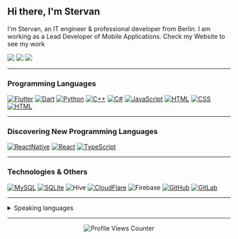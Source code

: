 ##  Hi there, I'm Stervan
I'm Stervan, an IT engineer & professional developer from Berlin. I am working as a Lead Developer of Mobile Applications. Check my Website to see my work


[![](https://img.shields.io/badge/website-000000?style=for-the-badge&logo=About.me&logoColor=white)](https://stervan.de/)
[![](https://img.shields.io/badge/Discord-7289DA?style=for-the-badge&logo=discord&logoColor=white)](https://discordapp.com/users/servann)
[![](https://img.shields.io/static/v1?style=for-the-badge&message=LinkedIn&color=0A66C2&logo=LinkedIn&logoColor=FFFFFF&label=)](https://de.linkedin.com/in/stervan-o-8b2837222?trk=public_profile_browsemap)

<!-- [![](https://img.shields.io/badge/Instagram-E4405F?style=for-the-badge&logo=instagram&logoColor=white)](https://www.instagram.com/stervan/) -->


---

### Programming Languages

[![Flutter](https://img.shields.io/badge/Flutter-02569B?style=for-the-badge&logo=flutter&logoColor=white)]()
[![Dart](https://img.shields.io/badge/Dart-0175C2?style=for-the-badge&logo=dart&logoColor=white)]()
[![Python](https://img.shields.io/badge/Python-3776AB?style=for-the-badge&logo=python&logoColor=white)]()
[![C++](https://img.shields.io/badge/C%2B%2B-00599C?style=for-the-badge&logo=c%2B%2B&logoColor=white)]()
[![C#](https://img.shields.io/badge/C%23-239120?style=for-the-badge&logo=c-sharp&logoColor=white)]()
[![JavaScript](https://img.shields.io/badge/JavaScript-F7DF1E?style=for-the-badge&logo=javascript&logoColor=black)]()
[![HTML](https://img.shields.io/badge/HTML-239120?style=for-the-badge&logo=html5&logoColor=white)]()
[![CSS](https://img.shields.io/badge/CSS-239120?&style=for-the-badge&logo=css3&logoColor=white)]()
[![HTML](https://img.shields.io/badge/HTML-239120?style=for-the-badge&logo=html5&logoColor=white)]()



---
### Discovering New Programming Languages
[![ReactNative](https://img.shields.io/badge/React_Native-20232A?style=for-the-badge&logo=react&logoColor=61DAFB)]()
[![React](https://img.shields.io/badge/React-20232A?style=for-the-badge&logo=react&logoColor=61DAFB)]()
[![TypeScript](https://img.shields.io/badge/TypeScript-007ACC?style=for-the-badge&logo=typescript&logoColor=white)]()


---

### Technologies & Others
[![MySQL](https://img.shields.io/badge/MySQL-00000F?style=for-the-badge&logo=mysql&logoColor=white)]()
[![SQLite](https://img.shields.io/badge/SQLite-07405E?style=for-the-badge&logo=sqlite&logoColor=white)]()
![Hive](https://img.shields.io/static/v1?style=for-the-badge&message=Hive&color=FF7A00&logo=Hive&logoColor=FFFFFF&label=)
[![CloudFlare](https://img.shields.io/badge/Cloudflare-F38020?style=for-the-badge&logo=Cloudflare&logoColor=white)]()
![Firebase](https://img.shields.io/static/v1?style=for-the-badge&message=Firebase&color=222222&logo=Firebase&logoColor=FFCA28&label=)
[![GitHub](https://img.shields.io/badge/GitHub-100000?style=for-the-badge&logo=github&logoColor=white)]()
[![GitLab](https://img.shields.io/badge/GitLab-330F63?style=for-the-badge&logo=gitlab&logoColor=white)]()

---



<details>
  <summary>Speaking languages</summary>
  - English
  - German
  - Kurdish
  - Arabic 
</details>


---
<!--
[![SteroSterka GitHub stats](https://github-readme-stats.vercel.app/api?username=steroSterka)](https://github.com/anuraghazra/github-readme-stats)
-->
<p align="center">
  <img src="https://komarev.com/ghpvc/?username=steroSterka&color=green" alt="Profile Views Counter">
</p>




<!--
**steroSterka/steroSterka** is a ✨ _special_ ✨ repository because its `README.md` (this file) appears on your GitHub profile.

Here are some ideas to get you started:

- 🔭 I’m currently working on ...
- 🌱 I’m currently learning ...
- 👯 I’m looking to collaborate on ...
- 🤔 I’m looking for help with ...
- 💬 Ask me about ...
- 📫 How to reach me: ...
- 😄 Pronouns: ...
- ⚡ Fun fact: ...
-->
